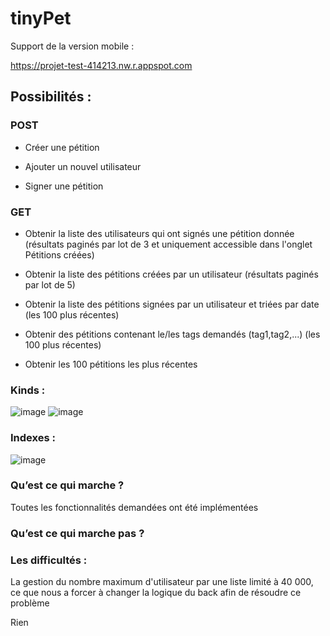 # tinyPet

Support de la version mobile :

https://projet-test-414213.nw.r.appspot.com

## Possibilités :

### POST

- Créer une pétition

- Ajouter un nouvel utilisateur

- Signer une pétition
  
### GET

- Obtenir la liste des utilisateurs qui ont signés une pétition donnée (résultats paginés par lot de 3 et uniquement accessible dans l'onglet Pétitions créées)

- Obtenir la liste des pétitions créées par un utilisateur (résultats paginés par lot de 5)

- Obtenir la liste des pétitions signées par un utilisateur et triées par date (les 100 plus récentes)
  
- Obtenir des pétitions contenant le/les tags demandés (tag1,tag2,...) (les 100 plus récentes)
  
- Obtenir les 100 pétitions les plus récentes

### Kinds :
  
  ![image](https://github.com/weirdspace/tinyPet/assets/66961116/740da0bf-26d4-4722-b87f-1607a79d2084)
  ![image](https://github.com/weirdspace/tinyPet/assets/66961116/14b4e8d6-cb13-4920-a896-2b6ce0b59e0e)

### Indexes :

![image](https://github.com/weirdspace/tinyPet/assets/66961116/94c04adc-d476-4d25-9ca9-1d2587e13a5f)

### Qu’est ce qui marche ?

  Toutes les fonctionnalités demandées ont été implémentées

### Qu’est ce qui marche pas ?

### Les difficultés : 

La gestion du nombre maximum d'utilisateur par une liste limité à 40 000, ce que nous a forcer à changer la logique du back afin de résoudre ce problème

Rien

  

